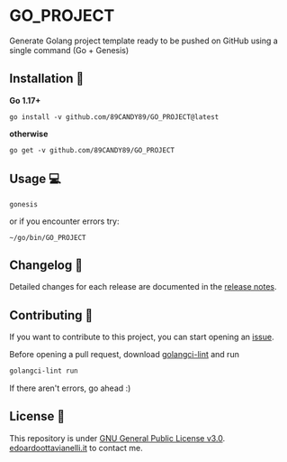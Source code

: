 # GO_PROJECT

Generate Golang project template ready to be pushed on GitHub using a single command (Go + Genesis)

Installation 📡
-------

**Go 1.17+**

```console
go install -v github.com/89CANDY89/GO_PROJECT@latest
```

**otherwise**

```console
go get -v github.com/89CANDY89/GO_PROJECT
```

Usage 💻
-------

```console
gonesis
```

or if you encounter errors try:

```console
~/go/bin/GO_PROJECT
```

Changelog 📌
-------

Detailed changes for each release are documented in the [release notes](https://github.com/edoardottt/GO_PROJECT/releases).

Contributing 🤝
------

If you want to contribute to this project, you can start opening an [issue](https://github.com/89CANDY89/GO_PROJECT/issues).

Before opening a pull request, download [golangci-lint](https://golangci-lint.run/usage/install/) and run

```bash
golangci-lint run
```

If there aren't errors, go ahead :)

License 📝
-------

This repository is under [GNU General Public License v3.0](https://github.com/edoardottt/gonesis/blob/main/LICENSE).  
[edoardoottavianelli.it](https://www.edoardoottavianelli.it) to contact me.
